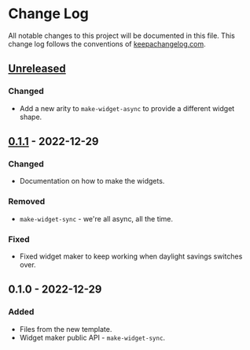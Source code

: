# Change Log
All notable changes to this project will be documented in this file. This change log follows the conventions of [keepachangelog.com](http://keepachangelog.com/).

## [Unreleased]
### Changed
- Add a new arity to `make-widget-async` to provide a different widget shape.

## [0.1.1] - 2022-12-29
### Changed
- Documentation on how to make the widgets.

### Removed
- `make-widget-sync` - we're all async, all the time.

### Fixed
- Fixed widget maker to keep working when daylight savings switches over.

## 0.1.0 - 2022-12-29
### Added
- Files from the new template.
- Widget maker public API - `make-widget-sync`.

[Unreleased]: https://github.com/your-name/ecommerce-datomic/compare/0.1.1...HEAD
[0.1.1]: https://github.com/your-name/ecommerce-datomic/compare/0.1.0...0.1.1
